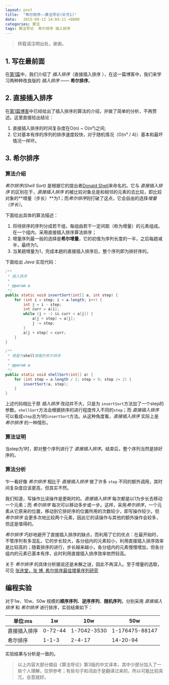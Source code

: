 ```yaml
---
layout: post
title:  "希尔排序——算法导论(补充1)"
date:   2015-09-13 14:04:11 +0800
categories: 算法
tags: 算法导论  希尔排序 插入排序
---
```


> 转载请注明出处，谢谢。

## 1. 写在最前面

在[第1篇](http://blog.xtuapp.club/2015/09/05/%E7%AE%97%E6%B3%95%E5%9F%BA%E7%A1%80.html)中，我们介绍了 *插入排序*（直接插入排序 ），在这一篇博客中，我们来学习两种种改良版的 *插入排序* —— **希尔排序**。

## 2. 直接插入排序

在[第1篇博客](http://blog.xtuapp.club/2015/09/05/%E7%AE%97%E6%B3%95%E5%9F%BA%E7%A1%80.html)中已经给出了插入排序的算法的介绍，并做了简单的分析，不再赘述。这里直接给出结论：
1. 直接插入排序的时间复杂度在O(n) ~ O(n²)之间;
2. 它对基本有序的序列的排序速度较快，对于随机情况（O(n² / 4)）基本和最坏情况一样坏。

## 3. 希尔排序

### 算法介绍

*希尔排序(Shell Sort)* 是根据它的提出者[Donald Shell](https://en.wikipedia.org/wiki/Donald_Shell)来命名的。它与 *直接插入排序* 的区别在于，*直接插入排序* 的被比较对象总是和相邻的元素的去比较，即比较对象的**增量（步长）**为1；而*希尔排序*则打破了这点，它会自由的选择*增量（步长）*。

下面给出具体的算法描述：

1. 将待排序的序列分成若干组，每组由若干一定间距（称为增量）的元素组成。在一个组内，采用直接插入排序算法排序；
2. 增量序列最一般的选择是**希尔增量**，它的初值为序列长度的一半，之后每趟减半，最终为1。
3. 当某趟增量为1，完成本趟的直接插入排序后，整个序列即为排好序的。

下面给出 *Java* 实现代码：

```java
/**
 * 插入排序
 *
 * @param a
 */
public static void insertSort(int[] a, int step) {
    for (int i = step; i < a.length; i++) {
        int j = i - step;
        int curr = a[i];
        while (j > -1 && curr < a[j]) {
            a[j + step] = a[j];
            j -= step;
        }
        a[j + step] = curr;
    }
}

/**
 * 增量为shell增量的希尔排序
 *
 * @param a
 */
public static void shellSort(int[] a) {
    for (int step = a.length / 2; step > 0; step /= 2) {
        insertSort(a, step);
    }
}
```

上述代码相比于原 *插入排序* 改动并不大，只是为 `insertSort`方法加了一个step的参数。`shellSort`方法会根据排序的进行程度传入不同的`step`；而 *直接插入排序* 可以看成`step`总为1的`insertSort`方法。从这种角度看，*直接插入排序* 实际上是 *希尔排序* 的一种情形。

### 算法证明

当step为1时，即对整个序列进行了 *直接插入排序*。结束后，整个序列当然是排好序的。

### 算法分析

乍一看好像 *希尔排序* 相比于 *直接插入排序* 做了许多 `step` 不同的额外调用，其时间复杂度应该更高，但其实不然。

我们知道，写操作比读操作是更耗时的。*直接插入排序* 每次都是以1为步长去移动一个元素；而 *希尔排序* 每次可以移动多步或一步。这样，采用*希尔排序*，一个元素从它原来的位置，移动到它排好序的位置所用的次数较少，即写操作较少。但 *希尔排序* 会更多次地比较两个元素，因此它的读操作与其他的额外操作会较多，但这是值得的。

*希尔排序* 巧妙地避开了直接插入排序的缺点，而利用了它的优点：在最开始时，不管序列有多混乱，它的步长较大，各分组内的元素较小，利用直接插入排序效率是比较高的；随着排序的进行，步长越来越小，各分组内的元素慢慢增加，但各分组内的元素已基本有序，此时利用直接插入排序效率依然较高。

关于 *希尔排序* 的具体分析据说还是未解之谜，因此不再深入。至于增量的选取，可见 [张连堂，张 博. 希尔排序最佳增量序列研究](http://wenku.baidu.com/link?url=zMZ9x5ZioVEZ6Cgg0tf8AKsB5qYg2D7qSlsZyWt2PfJSbP39eSZZUSF1hhU5XXSNnfBLhKYNPNgQ5OO8HGwRNjqZ4MuQamlOGXvnHy7dqk_)

## 编程实验

对于1w、10w、50w 规模的**顺序序列**、**逆序序列**、**随机序列**，分别采用 *直接插入排序* 和 *希尔排序* 进行排序，实验结果如下：

|  单位:ms   |1w      | 10w       | 50w          |
|-----------|--------|-----------|--------------|
|直接插入排序 |0-72-44 |1-7042-3530|1-176475-88147|
|希尔排序    |1-1-3   |2-4-17     |14-20-94      |

实验结果与分析是一致的。


> 以上内容大部分摘自《算法导论》第3版的中文译本，其中少部分加入了一些个人理解，仅供参考；有些句子和词由于是翻译过来的，所以可能比较突兀，会意就好。
